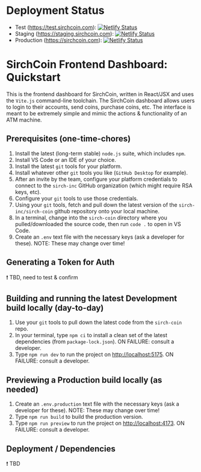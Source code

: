 # Deployment Status
* Test (https://test.sirchcoin.com): [![Netlify Status](https://api.netlify.com/api/v1/badges/b698fbd0-b01b-43a5-8aa7-7586633a38a6/deploy-status)](https://app.netlify.com/sites/test-sirchcoin/deploys)
* Staging (https://staging.sirchcoin.com): [![Netlify Status](https://api.netlify.com/api/v1/badges/90674d93-cbc6-4a1e-8324-2616cc59ff07/deploy-status)](https://app.netlify.com/sites/staging-sirch-coin/deploys)
* Production (https://sirchcoin.com): [![Netlify Status](https://api.netlify.com/api/v1/badges/a61cc530-886d-4ceb-b386-bc37b9cddc78/deploy-status)](https://app.netlify.com/sites/sirch-coin/deploys)

# SirchCoin Frontend Dashboard: Quickstart

This is the frontend dashboard for SirchCoin, written in React/JSX and uses the `Vite.js` command-line toolchain. The SirchCoin dashboard allows users to login to their accounts, send coins, purchase coins, etc. The interface is meant to be extremely simple and mimic the actions & functionality of an ATM machine.

## Prerequisites (one-time-chores)

1. Install the latest (long-term stable) `node.js` suite, which includes `npm`.
1. Install VS Code or an IDE of your choice.
1. Install the latest `git` tools for your platform.
1. Install whatever other `git` tools you like (`GitHub Desktop` for example).
1. After an invite by the team, configure your platform credentials to connect to the `sirch-inc` GitHub organization (which might require RSA keys, etc).
1. Configure your `git` tools to use those credentials.
1. Using your `git` tools, fetch and pull down the latest version of the `sirch-inc/sirch-coin` github repository onto your local machine.
1. In a terminal, change into the `sirch-coin` directory where you pulled/downloaded the source code, then run `code .` to open in VS Code.
1. Create an `.env` text file with the necessary keys (ask a developer for these). NOTE: These may change over time!

## Generating a Token for Auth

❗ TBD, need to test & confirm

## Building and running the latest Development build locally (day-to-day)

1. Use your `git` tools to pull down the latest code from the `sirch-coin` repo.
1. In your terminal, type `npm ci` to install a clean set of the latest dependencies (from `package-lock.json`). ON FAILURE: consult a developer.
1. Type `npm run dev` to run the project on [http://localhost:5175](http://localhost:5173). ON FAILURE: consult a developer.

## Previewing a Production build locally (as needed)

1. Create an `.env.production` text file with the necessary keys (ask a developer for these). NOTE: These may change over time!
1. Type `npm run build` to build the production version.
1. Type `npm run preview` to run the project on [http://localhost:4173](http://localhost:4173/). ON FAILURE: consult a developer.

## Deployment / Dependencies

❗ TBD
